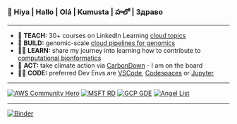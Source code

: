 ### 👋 Hiya | Hallo | Olá | Kumusta | హలో | Здраво

---

- 👯  **TEACH:** 30+ courses on LinkedIn Learning [cloud topics](https://www.linkedin.com/learning/instructors/lynn-langit)
- 🔭  **BUILD:** genomic-scale [cloud pipelines for genomics](https://lynnlangit.com/2017/09/18/genomic-scale-data-pipelines/)
- 👩‍🏫 **LEARN:** share my journey into learning how to contribute to [computational bionformatics](https://github.com/lynnlangit/TeamTeri)
- 🌲  **ACT:** take climate action via [CarbonDown](https://www.carbondownapp.com/) - I am on the board
- 👩‍💻 **CODE:** preferred Dev Envs are [VSCode](https://code.visualstudio.com/), [Codespaces](https://github.com/features/codespaces) or [Jupyter](https://jupyter.org/)
    
    
---
[![AWS Community Hero](https://github.com/lynnlangit/lynnlangit/blob/master/badges/aws.svg)](https://aws.amazon.com/developer/community/heroes/lynn-langit/)
[![MSFT RD](https://github.com/lynnlangit/lynnlangit/blob/master/badges/azure.svg)](https://rd.microsoft.com/en-us/lynn-langit) 
[![GCP GDE](https://github.com/lynnlangit/lynnlangit/blob/master/badges/gcp.svg)](https://developers.google.com/community/experts/directory/profile/profile-lynn_langit)
[![Angel List](https://github.com/lynnlangit/lynnlangit/blob/master/badges/angellist.svg)](https://angel.co/u/lynn-langit)


---

[![Binder](https://mybinder.org/badge_logo.svg)](https://mybinder.org/v2/gh/lynnlangit/lynnlangit/HEAD)


